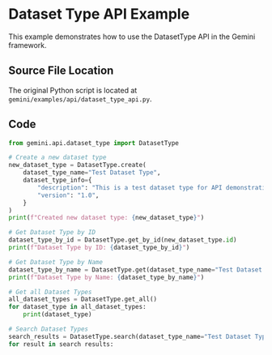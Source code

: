 # Dataset Type API Example

This example demonstrates how to use the DatasetType API in the Gemini framework.

## Source File Location

The original Python script is located at `gemini/examples/api/dataset_type_api.py`.

## Code

```python
from gemini.api.dataset_type import DatasetType

# Create a new dataset type
new_dataset_type = DatasetType.create(
    dataset_type_name="Test Dataset Type",
    dataset_type_info={
        "description": "This is a test dataset type for API demonstration.",
        "version": "1.0",
    }
)
print(f"Created new dataset type: {new_dataset_type}")

# Get Dataset Type by ID
dataset_type_by_id = DatasetType.get_by_id(new_dataset_type.id)
print(f"Dataset Type by ID: {dataset_type_by_id}")

# Get Dataset Type by Name
dataset_type_by_name = DatasetType.get(dataset_type_name="Test Dataset Type")
print(f"Dataset Type by Name: {dataset_type_by_name}")

# Get all Dataset Types
all_dataset_types = DatasetType.get_all()
for dataset_type in all_dataset_types:
    print(dataset_type)

# Search Dataset Types
search_results = DatasetType.search(dataset_type_name="Test Dataset Type")
for result in search_results:
    print(f"Search Result: {result}")

# Update Dataset Type
dataset_type = dataset_type.update(
    dataset_type_info={
        "description": "Updated test dataset type for API demonstration.",
        "version": "1.1",
    }
)
print(f"Updated Dataset Type: {dataset_type}")

# Set Dataset Type Info
dataset_type.set_info(
    dataset_type_info={
        "description": "New test dataset type for API demonstration.",
        "version": "2.0",
    }
)
print(f"Dataset Type Info set: {dataset_type.get_info()}")

# Check if Dataset Type exists
dataset_type_exists = DatasetType.exists(dataset_type_name="Test Dataset Type")
print(f"Does Dataset Type exist? {dataset_type_exists}")

# Delete Dataset Type
dataset_type.delete()
print(f"Dataset Type deleted: {dataset_type}")

# Check if Dataset Type exists after deletion
dataset_type_exists_after_deletion = DatasetType.exists(dataset_type_name="Test Dataset Type")
print(f"Does Dataset Type exist after deletion? {dataset_type_exists_after_deletion}")
```

## Explanation

This example demonstrates the basic operations for managing dataset types using the Gemini API:

*   **Creating a dataset type:** The `DatasetType.create()` method is used to create a new dataset type with a name and additional information (description, version).
*   **Getting a dataset type:** The `DatasetType.get_by_id()` method retrieves a dataset type by its unique ID. The `DatasetType.get()` method retrieves a dataset type by its name.
*   **Getting all dataset types:** The `DatasetType.get_all()` method retrieves all dataset types in the database.
*   **Searching for dataset types:** The `DatasetType.search()` method finds dataset types based on specified criteria, such as the name.
*   **Updating a dataset type:** The `DatasetType.update()` method updates the attributes of an existing dataset type.
*   **Setting dataset type information:** The `DatasetType.set_info()` method updates the `dataset_type_info` field with new data.
*   **Checking for existence:** The `DatasetType.exists()` method verifies if a dataset type with the given name exists.
*   **Deleting a dataset type:** The `DatasetType.delete()` method removes the dataset type from the database.
